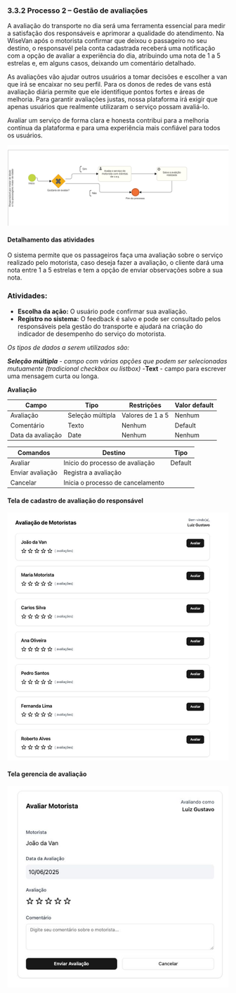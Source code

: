 ### 3.3.2 Processo 2 – Gestão de avaliações

A avaliação do transporte no dia será uma ferramenta essencial para medir a satisfação dos responsáveis e aprimorar a qualidade do atendimento. Na WiseVan após o motorista confirmar que deixou o passageiro no seu destino, o responsavél pela conta cadastrada receberá uma notificação com a opção de avaliar a experiência do dia, atribuindo uma nota de 1 a 5 estrelas e, em alguns casos, deixando um comentário detalhado.

As avaliações vão ajudar outros usuários a tomar decisões e escolher a van que irá se encaixar no seu perfil. Para os donos de redes de vans está avaliação diária permite que ele identifique pontos fortes e áreas de melhoria. Para garantir avaliações justas, nossa plataforma irá exigir que apenas usuários que realmente utilizaram o serviço possam avaliá-lo. 

Avaliar um serviço de forma clara e honesta contribui para a melhoria contínua da plataforma e para uma experiência mais confiável para todos os usuários.

![Gestao de avaliacoes](images/bpmn-avaliacao.png)


#### Detalhamento das atividades

O sistema permite que os passageiros faça uma avaliação sobre o serviço realizado pelo motorista, caso deseja fazer a avaliação, o cliente dará uma nota entre 1 a 5 estrelas e tem a opção de enviar observações sobre a sua nota.

### Atividades:  
- **Escolha da ação:** O usuário pode confirmar sua avaliação.  
- **Registro no sistema:** O feedback é salvo e pode ser consultado pelos responsáveis pela gestão do transporte e ajudará na criação do indicador de desempenho do serviço do motorista.  


_Os tipos de dados a serem utilizados são:_

_**Seleção múltipla** - campo com várias opções que podem ser selecionadas mutuamente (tradicional checkbox ou listbox)_
-**Text** - campo para escrever uma mensagem curta ou longa.

**Avaliação**

| **Campo**             | **Tipo**           | **Restrições**         | **Valor default** |
| ---                   | ---                | ---                    | ---               |
| Avaliação             | Seleção múltipla   | Valores de 1 a 5       | Nenhum            |
| Comentário            | Texto              | Nenhum                 | Default           |
| Data da avaliação     | Date               | Nenhum                 | Nenhum            |


| **Comandos**         |  **Destino**                   | **Tipo** |
| ---                  | ---                            | ---               |
| Avaliar              | Inicio do processo de avaliação| Default           |
| Enviar avaliação     | Registra a avaliação           |                   |
| Cancelar             | Inicia o processo de cancelamento|                 |


#### **Tela de  cadastro de avaliação do responsável**
![Avalizacao](images/tela-avaliacao.jpg)

#### **Tela gerencia de avaliação**
![Avalizacao](images/tela-avaliacao-2.jpg)

